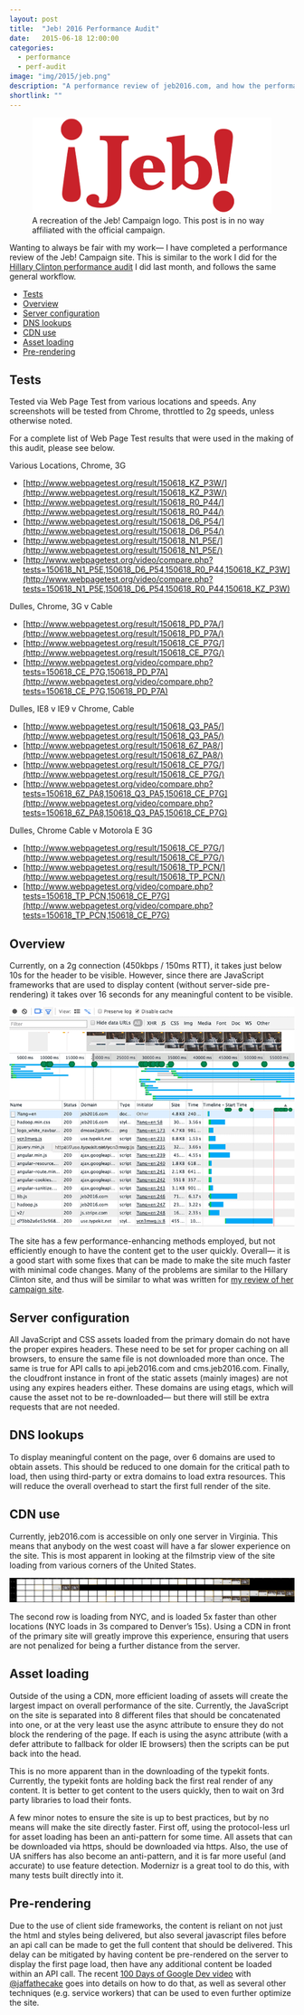 ```yaml
---
layout: post
title:  "Jeb! 2016 Performance Audit"
date:   2015-06-18 12:00:00
categories:
  - performance
  - perf-audit
image: "img/2015/jeb.png"
description: "A performance review of jeb2016.com, and how the performance of the campaign site can be improved."
shortlink: ""
---
```


<figure>
  <img src="/img/2015/jeb.png" alt="¡Jeb!">
  <figcaption>A recreation of the Jeb! Campaign logo. This post is in no way affiliated with the official campaign.</figcaption>
</figure>

Wanting to always be fair with my work— I have completed a performance review of the Jeb! Campaign site. This is similar to the work I did for the [Hillary Clinton performance audit](https://iamcarrico.com/writings/hillary-clinton-performance-audit/) I did last month, and follows the same general workflow.

* [Tests](#tests)
* [Overview](#overview)
* [Server configuration](#server-configuration)
* [DNS lookups](#dns-lookups)
* [CDN use](#cdn-use)
* [Asset loading](#asset-loading)
* [Pre-rendering](#pre-rendering)


## Tests

Tested via Web Page Test from various locations and speeds. Any screenshots will be tested from Chrome, throttled to 2g speeds, unless otherwise noted.

For a complete list of Web Page Test results that were used in the making of this audit, please see below.

Various Locations, Chrome, 3G

* [http://www.webpagetest.org/result/150618_KZ_P3W/](http://www.webpagetest.org/result/150618_KZ_P3W/)
* [http://www.webpagetest.org/result/150618_R0_P44/](http://www.webpagetest.org/result/150618_R0_P44/)
* [http://www.webpagetest.org/result/150618_D6_P54/](http://www.webpagetest.org/result/150618_D6_P54/)
* [http://www.webpagetest.org/result/150618_N1_P5E/](http://www.webpagetest.org/result/150618_N1_P5E/)
* [http://www.webpagetest.org/video/compare.php?tests=150618_N1_P5E,150618_D6_P54,150618_R0_P44,150618_KZ_P3W](http://www.webpagetest.org/video/compare.php?tests=150618_N1_P5E,150618_D6_P54,150618_R0_P44,150618_KZ_P3W)

Dulles, Chrome, 3G v Cable

* [http://www.webpagetest.org/result/150618_PD_P7A/](http://www.webpagetest.org/result/150618_PD_P7A/)
* [http://www.webpagetest.org/result/150618_CE_P7G/](http://www.webpagetest.org/result/150618_CE_P7G/)
* [http://www.webpagetest.org/video/compare.php?tests=150618_CE_P7G,150618_PD_P7A](http://www.webpagetest.org/video/compare.php?tests=150618_CE_P7G,150618_PD_P7A)

Dulles, IE8 v IE9 v Chrome, Cable

* [http://www.webpagetest.org/result/150618_Q3_PA5/](http://www.webpagetest.org/result/150618_Q3_PA5/)
* [http://www.webpagetest.org/result/150618_6Z_PA8/](http://www.webpagetest.org/result/150618_6Z_PA8/)
* [http://www.webpagetest.org/result/150618_CE_P7G/](http://www.webpagetest.org/result/150618_CE_P7G/)
* [http://www.webpagetest.org/video/compare.php?tests=150618_6Z_PA8,150618_Q3_PA5,150618_CE_P7G](http://www.webpagetest.org/video/compare.php?tests=150618_6Z_PA8,150618_Q3_PA5,150618_CE_P7G)

Dulles, Chrome Cable v Motorola E 3G

* [http://www.webpagetest.org/result/150618_CE_P7G/](http://www.webpagetest.org/result/150618_CE_P7G/)
* [http://www.webpagetest.org/result/150618_TP_PCN/](http://www.webpagetest.org/result/150618_TP_PCN/)
* [http://www.webpagetest.org/video/compare.php?tests=150618_TP_PCN,150618_CE_P7G](http://www.webpagetest.org/video/compare.php?tests=150618_TP_PCN,150618_CE_P7G)

## Overview

Currently, on a 2g connection (450kbps / 150ms RTT), it takes just below 10s for the header to be visible. However, since there are JavaScript frameworks that are used to display content (without server-side pre-rendering) it takes over 16 seconds for any meaningful content to be visible.

![Network view of Jeb!](/img/2015/jeb-overview-load.png)

The site has a few performance-enhancing methods employed, but not efficiently enough to have the content get to the user quickly. Overall— it is a good start with some fixes that can be made to make the site much faster with minimal code changes. Many of the problems are similar to the Hillary Clinton site, and thus will be similar to what was written for [my review of her campaign site](https://docs.google.com/document/d/11-nW6Z_MjPboO1u9n7PTgQBwgnO3v-5hs3mhO0YWszE/edit?usp=sharing).

## Server configuration

All JavaScript and CSS assets loaded from the primary domain do not have the proper expires headers. These need to be set for proper caching on all browsers, to ensure the same file is not downloaded more than once. The same is true for API calls to api.jeb2016.com and cms.jeb2016.com. Finally, the cloudfront instance in front of the static assets (mainly images) are not using any expires headers either. These domains are using etags, which will cause the asset not to be re-downloaded— but there will still be extra requests that are not needed.

## DNS lookups

To display meaningful content on the page, over 6 domains are used to obtain assets. This should be reduced to one domain for the critical path to load, then using third-party or extra domains to load extra resources. This will reduce the overall overhead to start the first full render of the site.

## CDN use

Currently, jeb2016.com is accessible on only one server in Virginia. This means that anybody on the west coast will have a far slower experience on the site. This is most apparent in looking at the filmstrip view of the site loading from various corners of the United States.

![Filmstrip of Jeb! loading from different parts of the USA](/img/2015/jeb-filmstrip.png)

The second row is loading from NYC, and is loaded 5x faster than other locations (NYC loads in 3s compared to Denver’s 15s). Using a CDN in front of the primary site will greatly improve this experience, ensuring that users are not penalized for being a further distance from the server.

## Asset loading

Outside of the using a CDN, more efficient loading of assets will create the largest impact on overall performance of the site. Currently, the JavaScript on the site is separated into 8 different files that should be concatenated into one, or at the very least use the async attribute to ensure they do not block the rendering of the page. If each is using the async attribute (with a defer attribute to fallback for older IE browsers) then the scripts can be put back into the head.

This is no more apparent than in the downloading of the typekit fonts. Currently, the typekit fonts are holding back the first real render of any content. It is better to get content to the users quickly, then to wait on 3rd party libraries to load their fonts.

A few minor notes to ensure the site is up to best practices, but by no means will make the site directly faster. First off, using the protocol-less url for asset loading has been an anti-pattern for some time. All assets that can be downloaded via https, should be downloaded via https. Also, the use of UA sniffers has also become an anti-pattern, and it is far more useful (and accurate) to use feature detection. Modernizr is a great tool to do this, with many tests built directly into it.

## Pre-rendering

Due to the use of client side frameworks, the content is reliant on not just the html and styles being delivered, but also several javascript files before an api call can be made to get the full content that should be delivered. This delay can be mitigated by having content be pre-rendered on the server to display the first page load, then have any additional content be loaded within an API call. The recent [100 Days of Google Dev video](https://www.youtube.com/watch?v=d5_6yHixpsQ) with [@jaffathecake](https://twitter.com/jaffathecake) goes into details on how to do that, as well as several other techniques (e.g. service workers) that can be used to even further optimize the site.
